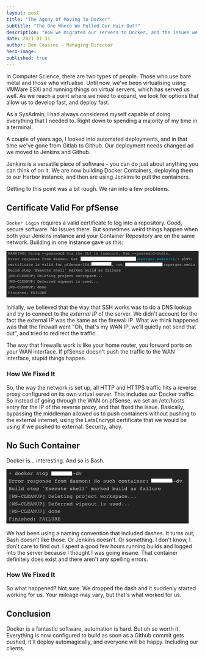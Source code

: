 ```yaml
---
layout: post
title: "The Agony Of Moving To Docker"
subtitle: "The One Where We Pulled Our Hair Out!"
description: "How we migrated our servers to Docker, and the issues we had along the way"
date: 2021-01-31
author: Ben Cousins - Managing Director
hero-image: 
published: true
---
```

In Computer Science, there are two types of people. Those who use bare metal and those who virtualise. Until now, we've been virtualising using VMWare ESXi and running things on virtual servers, which has served us well. As we reach a point where we need to expand, we look for options that allow us to develop fast, and deploy fast. 

As a SysAdmin, I had always considered myself capable of doing everything that I needed to. Right down to spending a majority of my time in a terminal. 

A couple of years ago, I looked into automated deployments, and in that time we've gone from Gitlab to Github. Our deployment needs changed ad we moved to Jenkins and Github. 

Jenkins is a versatile piece of software - you can do just about anything you can think of on it. We are now building Docker Containers, deploying them to our Harbor instance, and then are using Jenkins to pull the containers. 

Getting to this point was a bit rough. We ran into a few problems. 

## Certificate Valid For pfSense
`Docker Login` requires a valid certificate to log into a repository. Good, secure software. No issues there. But sometimes weird things happen when both your Jenkins instance and your Container Repository are on the same network. Building in one instance gave us this: 

<img src="/static/img/blog/agony-of-docker/img1-pfsense.png">

Initially, we believed that the way that SSH works was to do a DNS lookup and try to connect to the *external IP* of the server. We didn't account for the fact the external IP was the same as the firewall IP. What we think happened was that the firewall went "Oh, that's my WAN IP, we'll quietly not send that out", and tried to redirect the traffic. 

The way that firewalls work is like your home router, you forward ports on your WAN interface. If pfSense doesn't push the traffic to the WAN interface, stupid things happen. 

### How We Fixed It
So, the way the network is set up, all HTTP and HTTPS traffic hits a reverse proxy configured on its own virtual server. This includes our Docker traffic. So instead of going through the WAN on pfSense, we set an /etc/hosts entry for the IP of the reverse proxy, and that fixed the issue. Basically, bypassing the middleman allowed us to push containers without pushing to the external internet, using the LetsEncrypt certificate that we would be using if we pushed to external. Security, ahoy. 

## No Such Container
Docker is... interesting. And so is Bash. 

<img src="/static/img/blog/agony-of-docker/img2-docker.png">

We had been using a naming convention that included dashes. It turns out, Bash doesn't like those. Or Jenkins doesn't. Or something. I don't know, I don't care to find out. I spent a good few hours running builds and logged into the server because I thought I was going insane. That container definitely does exist and there aren't any spelling errors. 

### How We Fixed It
So what happened? Not sure. We dropped the dash and it suddenly started working for us. Your mileage may vary, but that's what worked for us. 

## Conclusion
Docker is a fantastic software, automation is hard. But oh so worth it. Everything is now configured to build as soon as a Github commit gets pushed, it'll deploy automagically, and everyone will be happy. Including our clients. 